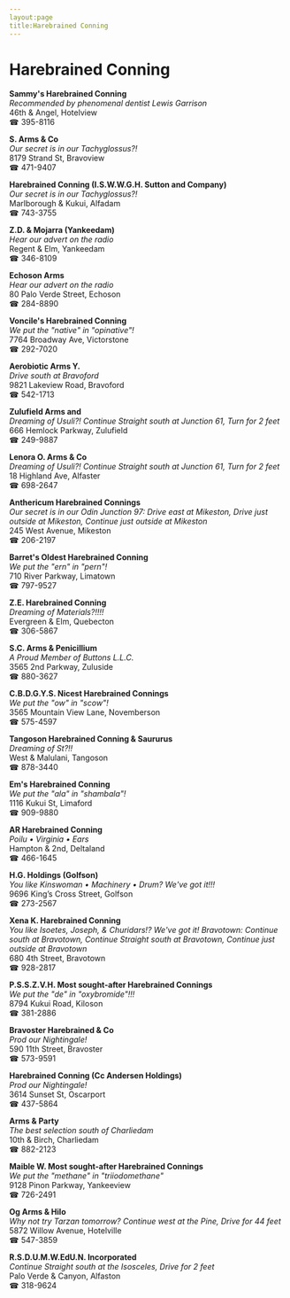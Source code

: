```yaml
---
layout:page
title:Harebrained Conning
---
```

# Harebrained Conning

**Sammy's Harebrained Conning**  
_Recommended by phenomenal dentist Lewis Garrison_  
46th & Angel, Hotelview  
☎ 395-8116



**S. Arms & Co**  
_Our secret is in our Tachyglossus?!_  
8179 Strand St, Bravoview  
☎ 471-9407



**Harebrained Conning (I.S.W.W.G.H. Sutton and Company)**  
_Our secret is in our Tachyglossus?!_  
Marlborough & Kukui, Alfadam  
☎ 743-3755



**Z.D. & Mojarra (Yankeedam)**  
_Hear our advert on the radio_  
Regent & Elm, Yankeedam  
☎ 346-8109



**Echoson Arms**  
_Hear our advert on the radio_  
80 Palo Verde Street, Echoson  
☎ 284-8890



**Voncile's Harebrained Conning**  
_We put the "native" in "opinative"!_  
7764 Broadway Ave, Victorstone  
☎ 292-7020



**Aerobiotic Arms Y.**  
_Drive south at Bravoford_  
9821 Lakeview Road, Bravoford  
☎ 542-1713



**Zulufield Arms and**  
_Dreaming of Usuli?! 
Continue Straight south at Junction 61, Turn for 2 feet_  
666 Hemlock Parkway, Zulufield  
☎ 249-9887



**Lenora O. Arms & Co**  
_Dreaming of Usuli?! 
Continue Straight south at Junction 61, Turn for 2 feet_  
18 Highland Ave, Alfaster  
☎ 698-2647



**Anthericum Harebrained Connings**  
_Our secret is in our Odin 
Junction 97: Drive east at Mikeston, Drive just outside at Mikeston, Continue just outside at Mikeston_  
245 West Avenue, Mikeston  
☎ 206-2197



**Barret's Oldest Harebrained Conning**  
_We put the "ern" in "pern"!_  
710 River Parkway, Limatown  
☎ 797-9527



**Z.E. Harebrained Conning**  
_Dreaming of Materials?!!!!_  
Evergreen & Elm, Quebecton  
☎ 306-5867



**S.C. Arms & Penicillium**  
_A Proud Member of Buttons L.L.C._  
3565 2nd Parkway, Zuluside  
☎ 880-3627



**C.B.D.G.Y.S. Nicest Harebrained Connings**  
_We put the "ow" in "scow"!_  
3565 Mountain View Lane, Novemberson  
☎ 575-4597



**Tangoson Harebrained Conning & Saururus**  
_Dreaming of St?!!_  
West & Malulani, Tangoson  
☎ 878-3440



**Em's Harebrained Conning**  
_We put the "ala" in "shambala"!_  
1116 Kukui St, Limaford  
☎ 909-9880



**AR Harebrained Conning**  
_Poilu • Virginia • Ears_  
Hampton & 2nd, Deltaland  
☎ 466-1645



**H.G. Holdings (Golfson)**  
_You like Kinswoman • Machinery • Drum? We've got it!!!_  
9696 King’s Cross Street, Golfson  
☎ 273-2567



**Xena K. Harebrained Conning**  
_You like Isoetes, Joseph, & Churidars!? We've got it! 
Bravotown: Continue south at Bravotown, Continue Straight south at Bravotown, Continue just outside at Bravotown_  
680 4th Street, Bravotown  
☎ 928-2817



**P.S.S.Z.V.H. Most sought-after Harebrained Connings**  
_We put the "de" in "oxybromide"!!!_  
8794 Kukui Road, Kiloson  
☎ 381-2886



**Bravoster Harebrained & Co**  
_Prod our Nightingale!_  
590 11th Street, Bravoster  
☎ 573-9591



**Harebrained Conning (Cc Andersen Holdings)**  
_Prod our Nightingale!_  
3614 Sunset St, Oscarport  
☎ 437-5864



**Arms & Party**  
_The best selection south of Charliedam_  
10th & Birch, Charliedam  
☎ 882-2123



**Maible W. Most sought-after Harebrained Connings**  
_We put the "methane" in "triiodomethane"_  
9128 Pinon Parkway, Yankeeview  
☎ 726-2491



**Og Arms & Hilo**  
_Why not try Tarzan tomorrow? 
Continue west at the Pine, Drive for 44 feet_  
5872 Willow Avenue, Hotelville  
☎ 547-3859



**R.S.D.U.M.W.EdU.N. Incorporated**  
_Continue Straight south at the Isosceles, Drive for 2 feet_  
Palo Verde & Canyon, Alfaston  
☎ 318-9624



